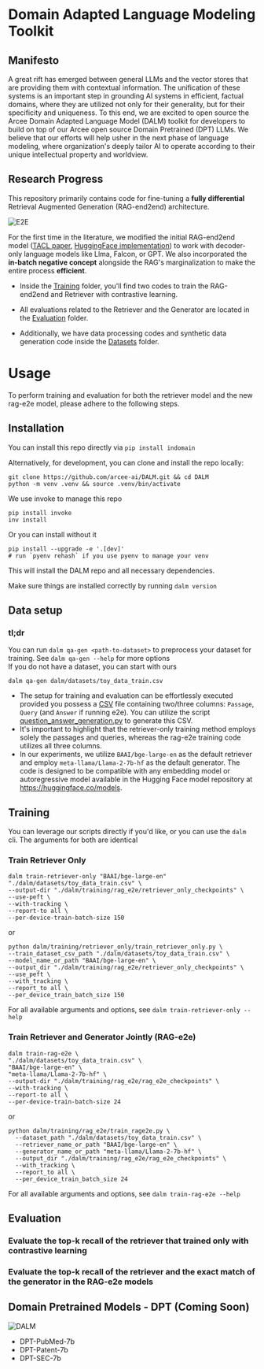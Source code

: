 # Domain Adapted Language Modeling Toolkit

## Manifesto

A great rift has emerged between general LLMs and the vector stores that are providing them with contextual information. The unification of these systems is an important step in grounding AI systems in efficient, factual domains, where they are utilized not only for their generality, but for their specificity and uniqueness. To this end, we are excited to open source the Arcee Domain Adapted Language Model (DALM) toolkit for developers to build on top of our Arcee open source Domain Pretrained (DPT) LLMs. We believe that our efforts will help usher in the next phase of language modeling, where organization's deeply tailor AI to operate according to their unique intellectual property and worldview. 

## Research Progress

This repository primarily contains code for fine-tuning a **fully differential** Retrieval Augmented Generation (RAG-end2end) architecture. 

![E2E](https://i.imgur.com/SDoY0oq.png)

For the first time in the literature, we modified the initial RAG-end2end model ([TACL paper](https://aclanthology.org/2023.tacl-1.1/), [HuggingFace implementation](https://github.com/huggingface/transformers/tree/main/examples/research_projects/rag-end2end-retriever)) to work with decoder-only language models like Llma, Falcon, or GPT. We also incorporated the **in-batch negative concept** alongside the RAG's marginalization to make the entire process **efficient**.

- Inside the [Training](https://github.com/arcee-ai/DALM/tree/main/Training) folder, you'll find two codes to train the RAG-end2end and Retriever with contrastive learning.

- All evaluations related to the Retriever and the Generator are located in the [Evaluation](https://github.com/arcee-ai/DALM/tree/main/Evaluation) folder.

- Additionally, we have data processing codes and synthetic data generation code inside the [Datasets](https://github.com/arcee-ai/DALM/tree/main/Datasets) folder.

# Usage
To perform training and evaluation for both the retriever model and the new rag-e2e model, please adhere to the following steps.

## Installation

You can install this repo directly via `pip install indomain`

Alternatively, for development, you can clone and install the repo locally:
```shell
git clone https://github.com/arcee-ai/DALM.git && cd DALM
python -m venv .venv && source .venv/bin/activate
```
We use invoke to manage this repo
```shell
pip install invoke
inv install
```
Or you can install without it
```shell
pip install --upgrade -e '.[dev]'
# run `pyenv rehash` if you use pyenv to manage your venv
```
This will install the DALM repo and all necessary dependencies.

Make sure things are installed correctly by running `dalm version`

## Data setup
### tl;dr
You can run `dalm qa-gen <path-to-dataset>` to preprocess your dataset for training. See `dalm qa-gen --help` for more options
<br>If you do not have a dataset, you can start with ours
```shell
dalm qa-gen dalm/datasets/toy_data_train.csv
```
- The setup for training and evaluation can be effortlessly executed provided you possess a [CSV](https://github.com/arcee-ai/DALM/tree/main/dalm/datasets/toy_data_train.csv) file containing two/three columns: `Passage`, `Query` (and `Answer` if running e2e). You can utilize the script [question_answer_generation.py](https://github.com/arcee-ai/DALM/blob/main/dalm/datasets/qa_gen/question_answer_generation.py) to generate this CSV. 
- It's important to highlight that the retriever-only training method employs solely the passages and queries, whereas the rag-e2e training code utilizes all three columns.
- In our experiments, we utilize `BAAI/bge-large-en` as the default retriever and employ `meta-llama/Llama-2-7b-hf` as the default generator. The code is designed to be compatible with any embedding model or autoregressive model available in the Hugging Face model repository at https://huggingface.co/models.


## Training

You can leverage our scripts directly if you'd like, or you can use the `dalm` cli. The arguments for both are identical

### Train Retriever Only
```shell
dalm train-retriever-only "BAAI/bge-large-en" "./dalm/datasets/toy_data_train.csv" \
--output-dir "./dalm/training/rag_e2e/retriever_only_checkpoints" \
--use-peft \
--with-tracking \
--report-to all \
--per-device-train-batch-size 150
```
or
```shell
python dalm/training/retriever_only/train_retriever_only.py \
--train_dataset_csv_path "./dalm/datasets/toy_data_train.csv" \
--model_name_or_path "BAAI/bge-large-en" \
--output_dir "./dalm/training/rag_e2e/retriever_only_checkpoints" \
--use_peft \
--with_tracking \
--report_to all \
--per_device_train_batch_size 150
```

For all available arguments and options, see `dalm train-retriever-only --help`

### Train Retriever and Generator Jointly (RAG-e2e)
```shell
dalm train-rag-e2e \
"./dalm/datasets/toy_data_train.csv" \
"BAAI/bge-large-en" \
"meta-llama/Llama-2-7b-hf" \
--output-dir "./dalm/training/rag_e2e/rag_e2e_checkpoints" \
--with-tracking \
--report-to all \
--per-device-train-batch-size 24
```
or
```shell
python dalm/training/rag_e2e/train_rage2e.py \
  --dataset_path "./dalm/datasets/toy_data_train.csv" \
  --retriever_name_or_path "BAAI/bge-large-en" \
  --generator_name_or_path "meta-llama/Llama-2-7b-hf" \
  --output_dir "./dalm/training/rag_e2e/rag_e2e_checkpoints" \
  --with_tracking \
  --report_to all \
  --per_device_train_batch_size 24
```

For all available arguments and options, see `dalm train-rag-e2e --help`

## Evaluation

### Evaluate the top-k recall of the retriever that trained only with contrastive learning


### Evaluate the top-k recall of the  retriever and the exact match of the generator in the RAG-e2e models


## Domain Pretrained Models - DPT (Coming Soon)

![DALM](https://i.imgur.com/rqW405I.png)

* DPT-PubMed-7b
* DPT-Patent-7b
* DPT-SEC-7b
